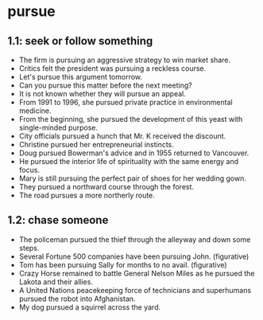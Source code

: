 # pursue
## 1.1: seek or follow something

  *  The firm is pursuing an aggressive strategy to win market share.
  *  Critics felt the president was pursuing a reckless course.
  *  Let's pursue this argument tomorrow.
  *  Can you pursue this matter before the next meeting?
  *  It is not known whether they will pursue an appeal.
  *  From 1991 to 1996, she pursued private practice in environmental medicine.
  *  From the beginning, she pursued the development of this yeast with single-minded purpose.
  *  City officials pursued a hunch that Mr. K received the discount.
  *  Christine pursued her entrepreneurial instincts.
  *  Doug pursued Bowerman's advice and in 1955 returned to Vancouver.
  *  He pursued the interior life of spirituality with the same energy and focus.
  *  Mary is still pursuing the perfect pair of shoes for her wedding gown.
  *  They pursued a northward course through the forest.
  *  The road pursues a more northerly route.

## 1.2: chase someone

  *  The policeman pursued the thief through the alleyway and down some steps.
  *  Several Fortune 500 companies have been pursuing John. (figurative)
  *  Tom has been pursuing Sally for months to no avail. (figurative)
  *  Crazy Horse remained to battle General Nelson Miles as he pursued the Lakota and their allies.
  *  A United Nations peacekeeping force of technicians and superhumans pursued the robot into Afghanistan.
  *  My dog pursued a squirrel across the yard.
